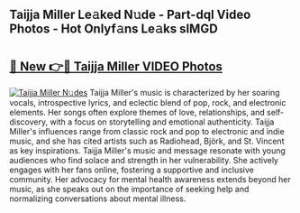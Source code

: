 ## Taijja Miller Le𝚊ked N𝚞de - Part-dql Video Photos - Hot Onlyf𝚊ns Le𝚊ks slMGD

# <h2><a href="http://ab98400.deff.icu/?id=Taijja+Miller">🔗 New 👉🔴 Taijja Miller VIDEO Photos</a></h2>

[![Taijja Miller N𝚞des](https://i.imgur.com/rIISA9y.gif)](http://ab98400.deff.icu/?id=Taijja+Miller)
Taijja Miller's music is characterized by her soaring vocals, introspective lyrics, and eclectic blend of pop, rock, and electronic elements. Her songs often explore themes of love, relationships, and self-discovery, with a focus on storytelling and emotional authenticity. Taijja Miller's influences range from classic rock and pop to electronic and indie music, and she has cited artists such as Radiohead, Björk, and St. Vincent as key inspirations. Taijja Miller's music and message resonate with young audiences who find solace and strength in her vulnerability. She actively engages with her fans online, fostering a supportive and inclusive community. Her advocacy for mental health awareness extends beyond her music, as she speaks out on the importance of seeking help and normalizing conversations about mental illness.
